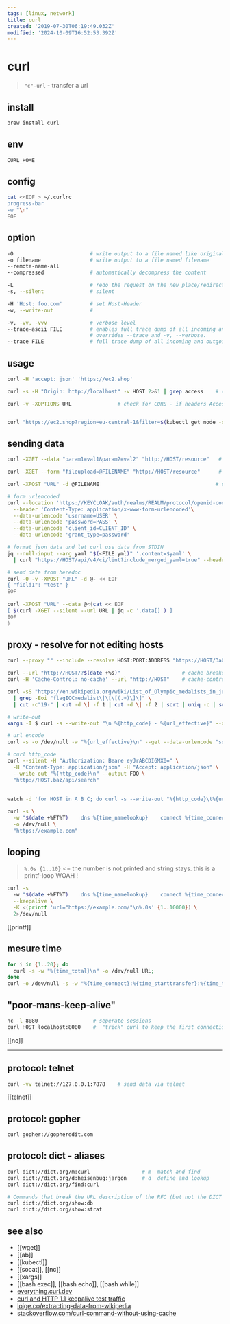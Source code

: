 ```yaml
---
tags: [linux, network]
title: curl
created: '2019-07-30T06:19:49.032Z'
modified: '2024-10-09T16:52:53.392Z'
---
```


# curl

> `"c"-url` - transfer a url

## install

```sh
brew install curl
```

## env

```sh
CURL_HOME
```

## config

```sh
cat <<EOF > ~/.curlrc 
progress-bar
-w "\n"
EOF
```

## option

```sh
-O                         # write output to a file named like original
-o filename                # write output to a file named filename
--remote-name-all
--compressed               # automatically decompress the content

-L                         # redo the request on the new place/redirect
-s, --silent               # silent

-H 'Host: foo.com'         # set Host-Header
-w, --write-out            # 

-v, -vv, -vvv              # verbose level
--trace-ascii FILE         # enables full trace dump of all incoming and outgoing data
                           # overrides --trace and -v, --verbose.
--trace FILE               # full trace dump of all incoming and outgoing data
```

## usage

```sh
curl -H 'accept: json' 'https://ec2.shop'

curl -s -H "Origin: http://localhost" -v HOST 2>&1 | grep access    # check access-* headers

curl -v -XOPTIONS URL               # check for CORS - if headers Access-Control-Allow-{Headers,Methods,Origin} are present


curl "https://ec2.shop?region=eu-central-1&filter=$(kubectl get node -o yaml | yq '.items[].metadata.labels."beta.kubernetes.io/instance-type"' | tr '\n' ',')"
````

## sending data

```sh
curl -XGET --data "param1=val1&param2=val2" "http://HOST/resource"   # sending data via GET

curl -XGET --form "fileupload=@FILENAME" "http://HOST/resource"      # sending data via GET

curl -XPOST "URL" -d @FILENAME                                      # sending data via POST and filenamedescriptor

# form urlencoded
curl --location 'https://KEYCLOAK/auth/realms/REALM/protocol/openid-connect/token' \
  --header 'Content-Type: application/x-www-form-urlencoded'\
  --data-urlencode 'username=USER' \
  --data-urlencode 'password=PASS' \
  --data-urlencode 'client_id=CLIENT_ID' \
  --data-urlencode 'grant_type=password'

# format json data und let curl use data from STDIN
jq --null-input --arg yaml "$(<FILE.yml)" '.content=$yaml' \
  | curl "https://HOST/api/v4/ci/lint?include_merged_yaml=true" --header 'Content-Type: application/json' --data @-

# send data from heredoc
curl -0 -v -XPOST "URL" -d @- << EOF  
{ "field1": "test" }
EOF
 
curl -XPOST "URL" --data @<(cat << EOF
[ $(curl -XGET --silent --url URL | jq -c '.data[]') ]
EOF
)
```

## proxy - resolve for not editing hosts

```sh
curl --proxy "" --include --resolve HOST:PORT:ADDRESS "https://HOST/3ab655"
```


```sh
curl --url "http://HOST/?$(date +%s)"                    # cache breaker
curl -H 'Cache-Control: no-cache' --url "http://HOST"    # cache-control

curl -sS "https://en.wikipedia.org/wiki/List_of_Olympic_medalists_in_judo?action=raw" \
  | grep -Eoi "flagIOCmedalist\|\[\[(.+)\]\]" \
  | cut -c"19-" | cut -d \] -f 1 | cut -d \| -f 2 | sort | uniq -c | sort -nr             # extracting-data-from-wikipedia

# write-out
xargs -I $ curl -s --write-out "\n %{http_code} - %{url_effective}" --output /dev/null --url $

# url encode
curl -s -o /dev/null -w "%{url_effective}\n" --get --data-urlencode "some random" --data-urlencode "foo=bar" ""

# curl http_code
curl --silent -H "Authorization: Beare eyJrABCDI6MX0=" \
  -H "Content-Type: application/json" -H "Accept: application/json" \
  --write-out "%{http_code}\n" --output FOO \
  "http://HOST.baz/api/search"
  
  
watch -d 'for HOST in A B C; do curl -s --write-out "%{http_code}\t%{url_effective}\n" --output foo https://${HOST}; done'

curl -s \
  -w "$(date +%FT%T)    dns %{time_namelookup}    connect %{time_connect}   firstbyte %{time_starttransfer}   total %{time_total}   HTTP %{http_code}\n" \
  -o /dev/null \
  "https://example.com"
```

## looping

> `%.0s {1..10}` <= the number is not printed and string stays. this is a printf-loop WOAH !

```sh
curl -s 
  -w "$(date +%FT%T)    dns %{time_namelookup}    connect %{time_connect}   firstbyte %{time_starttransfer}   total %{time_total}   HTTP %{http_code}\n" \
  --keepalive \
  -K <(printf 'url="https://example.com/"\n%.0s' {1..10000}) \
  2>/dev/null 
```

[[printf]]

## mesure time

```sh
for i in {1..20}; do 
  curl -s -w "%{time_total}\n" -o /dev/null URL; 
done  
curl -o /dev/null -s -w "%{time_connect}:%{time_starttransfer}:%{time_total}" URL
```

## "poor-mans-keep-alive"

```sh
nc -l 8080                  # seperate sessions
curl HOST localhost:8080    #  "trick" curl to keep the first connection open 
```

[[nc]]

---

## protocol: telnet

```sh
curl -vv telnet://127.0.0.1:7878    # send data via telnet
```

[[telnet]]

## protocol: gopher

```sh
curl gopher://gopherddit.com
```

## protocol: dict - aliases

```sh
curl dict://dict.org/m:curl                 # m  match and find
curl dict://dict.org/d:heisenbug:jargon     # d  define and lookup
curl dict://dict.org/find:curl

# Commands that break the URL description of the RFC (but not the DICT protocol) are
curl dict://dict.org/show:db
curl dict://dict.org/show:strat
```

## see also

- [[wget]]
- [[ab]]
- [[kubectl]]
- [[socat]], [[nc]]
- [[xargs]]
- [[bash exec]], [[bash echo]], [[bash while]]
- [everything.curl.dev](https://everything.curl.dev/)
- [curl and HTTP 1.1 keepalive test traffic](http://lzone.de/blog/curl+and+HTTP+1.1+keepalive+test+traffic)
- [loige.co/extracting-data-from-wikipedia](http://loige.co/extracting-data-from-wikipedia-using-curl-grep-cut-and-other-bash-commands)
- [stackoverflow.com/curl-command-without-using-cache](https://stackoverflow.com/questions/31653271/curl-command-without-using-cache)
